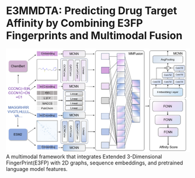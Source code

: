 # E3MMDTA: Predicting Drug Target Affinity by Combining E3FP Fingerprints and Multimodal Fusion
![Frame of E3MMDTA](./frame.png)
A multimodal framework that integrates Extended 3-Dimensional FingerPrint(E3FP) with 2D graphs, sequence embeddings, and pretrained language model features.
